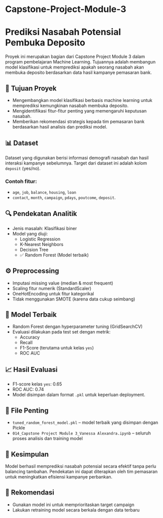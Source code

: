 # Capstone-Project-Module-3
# Prediksi Nasabah Potensial Pembuka Deposito

Proyek ini merupakan bagian dari Capstone Project Module 3 dalam program pembelajaran Machine Learning. Tujuannya adalah membangun model klasifikasi untuk memprediksi apakah seorang nasabah akan membuka deposito berdasarkan data hasil kampanye pemasaran bank.

## 📌 Tujuan Proyek
- Mengembangkan model klasifikasi berbasis machine learning untuk memprediksi kemungkinan nasabah membuka deposito.
- Mengidentifikasi fitur-fitur penting yang memengaruhi keputusan nasabah.
- Memberikan rekomendasi strategis kepada tim pemasaran bank berdasarkan hasil analisis dan prediksi model.

## 📊 Dataset
Dataset yang digunakan berisi informasi demografi nasabah dan hasil interaksi kampanye sebelumnya. Target dari dataset ini adalah kolom `deposit` (yes/no).

### Contoh fitur:
- `age`, `job`, `balance`, `housing`, `loan`
- `contact`, `month`, `campaign`, `pdays`, `poutcome`, `deposit`.

## 🔍 Pendekatan Analitik
- Jenis masalah: Klasifikasi biner
- Model yang diuji:
  - Logistic Regression
  - K-Nearest Neighbors
  - Decision Tree
  - ✅ Random Forest (Model terbaik)

## ⚙️ Preprocessing
- Imputasi missing value (median & most frequent)
- Scaling fitur numerik (StandardScaler)
- OneHotEncoding untuk fitur kategorikal
- Tidak menggunakan SMOTE (karena data cukup seimbang)

## 🧠 Model Terbaik
- Random Forest dengan hyperparameter tuning (GridSearchCV)
- Evaluasi dilakukan pada test set dengan metrik:
  - Accuracy
  - Recall
  - F1-Score (terutama untuk kelas `yes`)
  - ROC AUC

## 📈 Hasil Evaluasi
- F1-score kelas `yes`: 0.65
- ROC AUC: 0.74
- Model disimpan dalam format `.pkl` untuk keperluan deployment.

## 📂 File Penting
- `tuned_random_forest_model.pkl` – model terbaik yang disimpan dengan Pickle
- `014_Capstone Project Module 3_Vanessa Alexandra.ipynb` – seluruh proses analisis dan training model

## 📝 Kesimpulan
Model berhasil memprediksi nasabah potensial secara efektif tanpa perlu balancing tambahan. Pendekatan ini dapat diterapkan oleh tim pemasaran untuk meningkatkan efisiensi kampanye perbankan.

## 🚀 Rekomendasi
- Gunakan model ini untuk memprioritaskan target campaign
- Lakukan retraining model secara berkala dengan data terbaru
